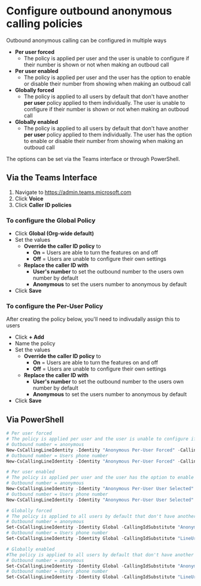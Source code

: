 # Configure outbound anonymous calling policies
Outbound anonymous calling can be configured in multiple ways

- **Per user forced**
  - The policy is applied per user and the user is unable to configure if their number is shown or not when making an outboud call
- **Per user enabled**
  - The policy is applied per user and the user has the option to enable or disable their number from showing when making an outboud call
- **Globally forced**
  - The policy is applied to all users by default that don't have another **per user** policy applied to them individually. The user is unable to configure if their number is shown or not when making an outboud call
- **Globally enabled**
  - The policy is applied to all users by default that don't have another **per user** policy applied to them individually. The user has the option to enable or disable their number from showing when making an outboud call

The options can be set via the Teams interface or through PowerShell.

## Via the Teams Interface
1. Navigate to https://admin.teams.microsoft.com
1. Click **Voice**
1. Click **Caller ID policies**

### To configure the Global Policy
- Click **Global (Org-wide default)**
- Set the values
  - **Override the caller ID policy** to
    - **On** = Users are able to turn the features on and off
    - **Off** = Users are unable to configure their own settings
  - **Replace the caller ID with**
    - **User's number** to set the outbound number to the users own number by default
    - **Anonymous** to set the users number to anonymous by default
- Click **Save**
    
    
 ### To configure the Per-User Policy
 After creating the policy below, you'll need to indivudally assign this to users
- Click **+ Add**
- Name the policy
- Set the values
  - **Override the caller ID policy** to
    - **On** = Users are able to turn the features on and off
    - **Off** = Users are unable to configure their own settings
  - **Replace the caller ID with**
    - **User's number** to set the outbound number to the users own number by default
    - **Anonymous** to set the users number to anonymous by default
- Click **Save**


## Via PowerShell
````PowerShell
# Per user forced
# The policy is applied per user and the user is unable to configure if their number is shown or not when making an outboud call
# Outbound number = anonymous
New-CsCallingLineIdentity -Identity "Anonymous Per-User Forced" -CallingIdSubstitute "Anonymous" -EnableUserOverride $false
# Outbound number = Users phone number
New-CsCallingLineIdentity -Identity "Anonymous Per-User Forced" -CallingIdSubstitute "LineUri" -EnableUserOverride $false

# Per user enabled
# The policy is applied per user and the user has the option to enable or disable their number from showing when making an outboud call
# Outbound number = anonymous
New-CsCallingLineIdentity -Identity "Anonymous Per-User User Selected" -CallingIdSubstitute "Anonymous" -EnableUserOverride $true
# Outbound number = Users phone number
New-CsCallingLineIdentity -Identity "Anonymous Per-User User Selected" -CallingIdSubstitute "LineUri" -EnableUserOverride $true

# Globally forced
# The policy is applied to all users by default that don't have another per user policy applied to them individually. The user is unable to configure if their number is shown or not when making an outboud call
# Outbound number = anonymous
Set-CsCallingLineIdentity -Identity Global -CallingIdSubstitute "Anonymous" -EnableUserOverride $false
# Outbound number = Users phone number
Set-CsCallingLineIdentity -Identity Global -CallingIdSubstitute "LineUri" -EnableUserOverride $false

# Globally enabled
#The policy is applied to all users by default that don't have another per user policy applied to them individually. The user has the option to enable or disable their number from showing when making an outboud call
# Outbound number = anonymous
Set-CsCallingLineIdentity -Identity Global -CallingIdSubstitute "Anonymous" -EnableUserOverride $true
# Outbound number = Users phone number
Set-CsCallingLineIdentity -Identity Global -CallingIdSubstitute "LineUri" -EnableUserOverride $true
````
